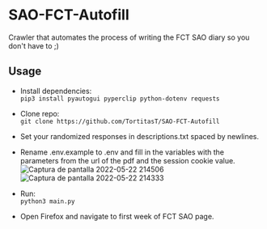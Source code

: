 # SAO-FCT-Autofill

Crawler that automates the process of writing the FCT SAO diary so you don't have to ;)

## Usage

- Install dependencies:  
  `pip3 install pyautogui pyperclip python-dotenv requests`

- Clone repo:  
  `git clone https://github.com/TortitasT/SAO-FCT-Autofill`

- Set your randomized responses in descriptions.txt spaced by newlines.

- Rename .env.example to .env and fill in the variables with the parameters from the url of the pdf and the session cookie value.
![Captura de pantalla 2022-05-22 214506](https://user-images.githubusercontent.com/76071376/169713109-9308ae2e-a3ed-4c24-b5fd-7412160f0152.png)
![Captura de pantalla 2022-05-22 214333](https://user-images.githubusercontent.com/76071376/169713118-fc72b17d-9996-4657-a9f8-77a4edf052c1.png)

- Run:  
  `python3 main.py`

- Open Firefox and navigate to first week of FCT SAO page.
